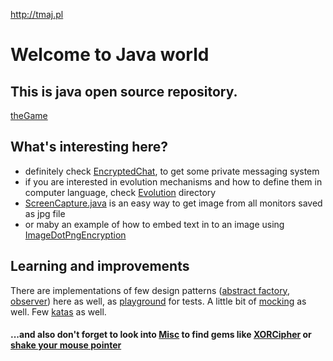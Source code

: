 http://tmaj.pl

# Welcome to Java world

## This is java open source repository.
[theGame](//github.com/tmaj87/theGame)

## What's interesting here?
- definitely check [EncryptedChat](EncryptedChat/src/main/java/it/justDo/chat/), to get some private messaging system
- if you are interested in evolution mechanisms and how to define them in computer language, check [Evolution](Evolution/src/main/java/it/justDo/evolution/) directory
- [ScreenCapture.java](ScreenCapture/ScreenCapture.java) is an easy way to get image from all monitors saved as jpg file 
- or maby an example of how to embed text in to an image using [ImageDotPngEncryption](ImageEncryption/main/java/pl/tmaj/)

## Learning and improvements

There are implementations of few design patterns ([abstract factory](patterns/AbstractFactory/src/test/java/pl/tmaj/AbstractFactoryTest.java), [observer](patterns/ObserverPattern/src/main/java/pl/tmaj/GrabStocks.java)) here as well, as [playground](UnitTests/src/test/java/MainTest.java) for tests. A little bit of [mocking](UnitTests/src/test/java/MessageTest.java) as well. Few [katas](kata/) as well.

#### ...and also don't forget to look into [Misc](Misc) to find gems like [XORCipher](Misc/XORCipher.java) or [shake your mouse pointer](Misc/AutoIt.java)
